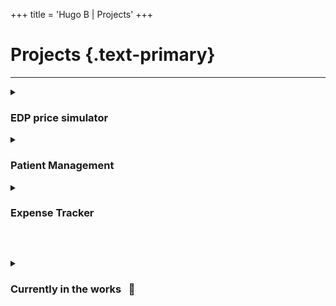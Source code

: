 +++
title = 'Hugo B | Projects'
+++

# Projects {.text-primary}

---

<details id="default">
  <summary class="cursor-pointer flex transitionable hover:opacity-50">
    <h3>EDP price simulator</h3>
  </summary>
  <div class="text-block">
    <p>
      Built a simulator to calculate the monthly electricity bill based on three different plans, each with different prices and specificities. Made with HTML, CSS and vanilla Javascript. Deployed with Netlify.
    </p>
    <p>
      I really liked this project due to its simple and pragmatic approach.
    </p>
  </div>
</details>

<details>
  <summary class="cursor-pointer flex transitionable hover:opacity-50">
    <h3>Patient Management</h3>
  </summary>
  <div class="text-block">
    <p>
      Built a management system for patients, with CRUD functionality of patients and observations/notes for each patient. Built with Spring Boot with Spring Data Jpa, Spring MVC, Spring Security, Thymeleaf, Bulma and PostgreSQL. Deployed with Heroku.
    </p>
    <p>
      I liked this project due to the speed of the html rendering through the server and the seamless transition between frontend and backend thanks to old school SSR.
    </p>
  </div>
</details>

<details>
  <summary class="cursor-pointer flex transitionable hover:opacity-50">
    <h3>Expense Tracker</h3>
  </summary>
  <div class="text-block">
    <p>
      Created a Full Stack Web App that allows any registered user to add and remove their expenses and spending goals and track them in a monthly basis. Built with the MERN stack and Material-UI. Deployed with Heroku (Serverless).
    </p>
    <p>
      I kind of enjoyed working on this one, it was challenging but it felt more or less redundant state wise between frontend and backend.
    </p>
  </div>
</details>

&nbsp;

<details id="now">
  <summary class="cursor-pointer flex transitionable hover:opacity-50">
    <h3 class="flex">Currently in the works &nbsp; &#128679;</h3>
  </summary>
  <div class="text-block">
    <p>
      Building a cli tool to automate translating keys from entire projects using Go and ChatGPT.
    </p>
  </div>
</details>
